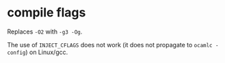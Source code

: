 # compile flags

Replaces `-O2` with `-g3 -Og`.

The use of `INJECT_CFLAGS` does not work (it does not propagate to `ocamlc -config`) on Linux/gcc.
